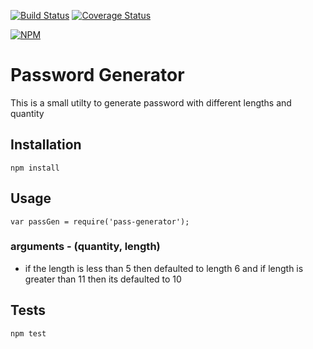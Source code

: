 [![Build Status](https://travis-ci.org/vtkrishn/passGen.svg?branch=master)](https://travis-ci.org/vtkrishn/passGen) [![Coverage Status](https://coveralls.io/repos/github/vtkrishn/passGen/badge.svg?branch=master)](https://coveralls.io/github/vtkrishn/passGen?branch=master)

[![NPM](https://nodei.co/npm/pass-generator.png?compact=true)](https://nodei.co/npm/pass-generator/)

# Password Generator

This is a small utilty to generate password with different lengths and quantity

## Installation

  `npm install `

## Usage

    var passGen = require('pass-generator');

### arguments - (quantity, length)
* if the length is less than 5 then defaulted to length 6 and if length is greater than 11 then its defaulted to 10

## Tests

  `npm test`
